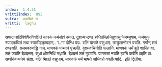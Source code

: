 ```yaml
---
index:  1.4.51
vrittiindex:  895
sutra:  अकथितं च
vritti:  laghu 
---
```


अपादानादिविशेषैरविवक्षितं कारकं कर्मसंज्ञं स्यात्. दुह्राच्पच्दण्ड् रुधिप्रच्छिचिब्रूशासुजिमथ्मुषाम्. कर्मयुक् स्यादकथितं तथा स्यान्नीहृकृष्वहाम्.. 1..गां दोग्धि पयः. बलिं याचते वसुधाम्. तण्डुलानोदनं पचति. गर्गान् शतं दण्डयति. व्रजमवरुणद्धि गाम्. माणवकं पन्थानं पृच्छति. वृक्षमवचिनोति फलानि. माणवकं धर्मं ब्रूते शास्ति वा. शतं जयति देवदत्तम्. सुधां क्षीरनिधिं मथ्नाति. देवदत्तं शतं मुष्णाति. ग्राममजां नयति हरति कर्षति वहति वा. अर्थनिबन्धनेयं संज्ञा. बलिं भिक्षते वसुधाम्. माणवकं धर्मं भाषते अभिवत्ते वक्तीत्यादि.. इति द्वितीया.

